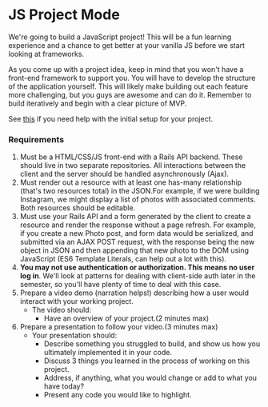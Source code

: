 # JS Project Mode

We're going to build a JavaScript project! This will be a fun learning experience and a chance to get better at your vanilla JS before we start looking at frameworks. 

As you come up with a project idea, keep in mind that you won't have a front-end framework to support you. You will have to develop the structure of the application yourself. This will likely make building out each feature more challenging, but you guys are awesome and can do it. Remember to build iteratively and begin with a clear picture of MVP.

See [this](https://github.com/learn-co-curriculum/js-project-week-setup) if you need help with the initial setup for your project.

### Requirements

1. Must be a HTML/CSS/JS front-end with a Rails API backend. These should live in two separate repositories. All interactions between the client and the server should be handled asynchronously (Ajax).
2. Must render out a resource with at least one has-many relationship (that's two resources total) in the JSON.For example, if we were building Instagram, we might display a list of photos with associated comments. Both resources should be editable.
3. Must use your Rails API and a form generated by the client to create a resource and render the response without a page refresh. For example, if you create a new Photo post, and form data would be serialized, and submitted via an AJAX POST request, with the response being the new object in JSON and then appending that new photo to the DOM using JavaScript (ES6 Template Literals, can help out a lot with this).
4. **You may not use authentication or authorization. This means no user log in**. We'll look at patterns for dealing with client-side auth later in the semester, so you'll have plenty of time to deal with this case. 
5. Prepare a video demo (narration helps!) describing how a user would interact with your working project.
    * The video should:
      - Have an overview of your project.(2 minutes max)
6. Prepare a presentation to follow your video.(3 minutes max)
    * Your presentation should:
      - Describe something you struggled to build, and show us how you ultimately implemented it in your code.
      - Discuss 3 things you learned in the process of working on this project.
      - Address, if anything, what you would change or add to what you have today?
      - Present any code you would like to highlight.   
